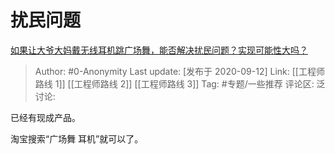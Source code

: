 # 扰民问题
[如果让大爷大妈戴无线耳机跳广场舞，能否解决扰民问题？实现可能性大吗？](https://www.zhihu.com/question/420779543/answer/1468872675)

> Author: #0-Anonymity
> Last update: [发布于 2020-09-12]
> Link: [[工程师路线 1]] [[工程师路线 2]] [[工程师路线 3]]
> Tag: #专题/一些推荐
> 评论区:
> 泛讨论:

已经有现成产品。

淘宝搜索“广场舞 耳机”就可以了。
